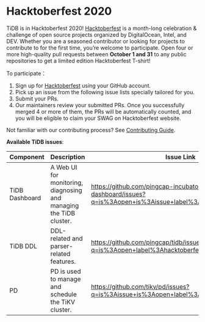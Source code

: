# Hacktoberfest 2020

TiDB is in Hacktoberfest 2020! [Hacktoberfest](https://hacktoberfest.digitalocean.com/) is a month-long celebration & challenge of open source projects organized by DigitalOcean, Intel, and DEV. Whether you are a seasoned contributor or looking for projects to contribute to for the first time, you’re welcome to participate. Open four or more high-quality pull requests between **October 1 and 31** to any public repositories to get a limited edition Hacktoberfest T-shirt!

To participate：

1. Sign up for [Hacktoberfest](https://hacktoberfest.digitalocean.com/login) using your GitHub account.
2. Pick up an issue from the following issue lists specially tailored for you.
3. Submit your PRs.
4. Our maintainers review your submitted PRs. Once you successfully merged 4 or more of them, the PRs will be automatically counted, and you will be eligible to claim your SWAG on Hacktoberfest website.

Not familiar with our contributing process? See [Contributing Guide](../contributors/README.md).

**Available TiDB issues**:

|  Component | Description  | Issue Link   |
|---|---|---|
|  TiDB Dashboard | A Web UI for monitoring, diagnosing and managing the TiDB cluster.   | <https://github.com/pingcap-incubator/tidb-dashboard/issues?q=is%3Aopen+is%3Aissue+label%3AHacktoberfest>   |
|  TiDB DDL | DDL-related and parser-related features.  | <https://github.com/pingcap/tidb/issues?q=is%3Aopen+label%3Ahacktoberfest+label%3Asig%2FDDL>   |
|  PD | PD is used to manage and schedule the TiKV cluster.  | <https://github.com/tikv/pd/issues?q=is%3Aissue+is%3Aopen+label%3AHacktoberfest>   |
 <!---Please add your issues in the table-->
